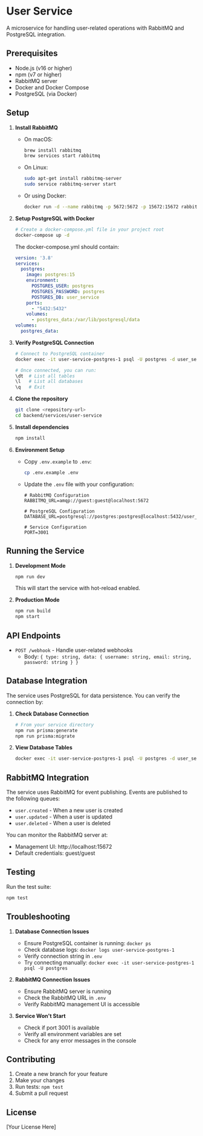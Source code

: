 # User Service

A microservice for handling user-related operations with RabbitMQ and PostgreSQL integration.

## Prerequisites

- Node.js (v16 or higher)
- npm (v7 or higher)
- RabbitMQ server
- Docker and Docker Compose
- PostgreSQL (via Docker)

## Setup

1. **Install RabbitMQ**
   - On macOS:
     ```bash
     brew install rabbitmq
     brew services start rabbitmq
     ```
   - On Linux:
     ```bash
     sudo apt-get install rabbitmq-server
     sudo service rabbitmq-server start
     ```
   - Or using Docker:
     ```bash
     docker run -d --name rabbitmq -p 5672:5672 -p 15672:15672 rabbitmq:3-management
     ```

2. **Setup PostgreSQL with Docker**
   ```bash
   # Create a docker-compose.yml file in your project root
   docker-compose up -d
   ```
   The docker-compose.yml should contain:
   ```yaml
   version: '3.8'
   services:
     postgres:
       image: postgres:15
       environment:
         POSTGRES_USER: postgres
         POSTGRES_PASSWORD: postgres
         POSTGRES_DB: user_service
       ports:
         - "5432:5432"
       volumes:
         - postgres_data:/var/lib/postgresql/data
   volumes:
     postgres_data:
   ```

3. **Verify PostgreSQL Connection**
   ```bash
   # Connect to PostgreSQL container
   docker exec -it user-service-postgres-1 psql -U postgres -d user_service
   
   # Once connected, you can run:
   \dt  # List all tables
   \l   # List all databases
   \q   # Exit
   ```

4. **Clone the repository**
   ```bash
   git clone <repository-url>
   cd backend/services/user-service
   ```

5. **Install dependencies**
   ```bash
   npm install
   ```

6. **Environment Setup**
   - Copy `.env.example` to `.env`:
     ```bash
     cp .env.example .env
     ```
   - Update the `.env` file with your configuration:
     ```
     # RabbitMQ Configuration
     RABBITMQ_URL=amqp://guest:guest@localhost:5672
     
     # PostgreSQL Configuration
     DATABASE_URL=postgresql://postgres:postgres@localhost:5432/user_service
     
     # Service Configuration
     PORT=3001
     ```

## Running the Service

1. **Development Mode**
   ```bash
   npm run dev
   ```
   This will start the service with hot-reload enabled.

2. **Production Mode**
   ```bash
   npm run build
   npm start
   ```

## API Endpoints

- `POST /webhook` - Handle user-related webhooks
  - Body: `{ type: string, data: { username: string, email: string, password: string } }`

## Database Integration

The service uses PostgreSQL for data persistence. You can verify the connection by:

1. **Check Database Connection**
   ```bash
   # From your service directory
   npm run prisma:generate
   npm run prisma:migrate
   ```

2. **View Database Tables**
   ```bash
   docker exec -it user-service-postgres-1 psql -U postgres -d user_service -c "\dt"
   ```

## RabbitMQ Integration

The service uses RabbitMQ for event publishing. Events are published to the following queues:
- `user.created` - When a new user is created
- `user.updated` - When a user is updated
- `user.deleted` - When a user is deleted

You can monitor the RabbitMQ server at:
- Management UI: http://localhost:15672
- Default credentials: guest/guest

## Testing

Run the test suite:
```bash
npm test
```

## Troubleshooting

1. **Database Connection Issues**
   - Ensure PostgreSQL container is running: `docker ps`
   - Check database logs: `docker logs user-service-postgres-1`
   - Verify connection string in `.env`
   - Try connecting manually: `docker exec -it user-service-postgres-1 psql -U postgres`

2. **RabbitMQ Connection Issues**
   - Ensure RabbitMQ server is running
   - Check the RabbitMQ URL in `.env`
   - Verify RabbitMQ management UI is accessible

3. **Service Won't Start**
   - Check if port 3001 is available
   - Verify all environment variables are set
   - Check for any error messages in the console

## Contributing

1. Create a new branch for your feature
2. Make your changes
3. Run tests: `npm test`
4. Submit a pull request

## License

[Your License Here]

